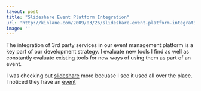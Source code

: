 ```yaml
---
layout: post
title: "Slideshare Event Platform Integration"
url: 'http://kinlane.com/2009/03/26/slideshare-event-platform-integration/'
image: ''
---
```


The integration of 3rd party services in our event management platform is a key part of our development strategy. I evaluate new tools I find as well as constantly evaluate existing tools for new ways of using them as part of an event.

I was checking out [slideshare][1] more becuase I see it used all over the place. I noticed they have an [event ][2]

   [1]: http://www.slideshare.net
   [2]: http://www.slideshare.net/events
